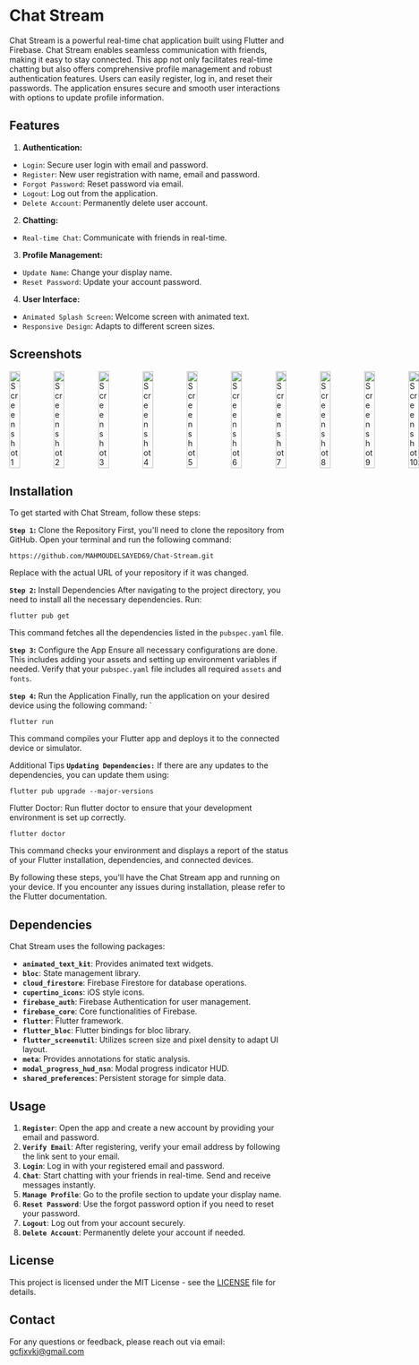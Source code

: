 # Chat Stream
Chat Stream is a powerful real-time chat application built using Flutter and Firebase. Chat Stream enables seamless communication with friends, making it easy to stay connected. This app not only facilitates real-time chatting but also offers comprehensive profile management and robust authentication features. Users can easily register, log in, and reset their passwords. The application ensures secure and smooth user interactions with options to update profile information.

## Features
1. **Authentication:**
- `Login`: Secure user login with email and password.
- `Register`: New user registration with name, email and password.
- `Forgot Password`: Reset password via email.
- `Logout`: Log out from the application.
- `Delete Account`: Permanently delete user account.
2. **Chatting:**
- `Real-time Chat`: Communicate with friends in real-time.
3. **Profile Management:**
- `Update Name`: Change your display name.
- `Reset Password`: Update your account password.
4. **User Interface:**
- `Animated Splash Screen`: Welcome screen with animated text.
- `Responsive Design`: Adapts to different screen sizes.


## Screenshots
<div style="display: flex; justify-content: space-between;">
  <img src="https://github.com/MAHMOUDELSAYED69/Chat-Stream/assets/133010029/fdc1c745-7724-42da-884d-09f7609ae374" alt="Screenshot 1" style="width: 24%;"/>
  <img src="https://github.com/MAHMOUDELSAYED69/Chat-Stream/assets/133010029/f0eebad1-d61b-40ba-86dc-4d999631ab39" alt="Screenshot 2" style="width: 24%;"/>
  <img src="https://github.com/MAHMOUDELSAYED69/Chat-Stream/assets/133010029/0ea1e981-1357-444f-ae09-13d3c5228430" alt="Screenshot 3" style="width: 24%;"/>
  <img src="https://github.com/MAHMOUDELSAYED69/Chat-Stream/assets/133010029/2e58643a-0415-44ce-b3f3-72ae8def301c" alt="Screenshot 4" style="width: 24%;"/>
  <img src="https://github.com/MAHMOUDELSAYED69/Chat-Stream/assets/133010029/6884b38c-40ab-41ef-846b-35bea0705688" alt="Screenshot 5" style="width: 24%;"/>
  <img src="https://github.com/MAHMOUDELSAYED69/Chat-Stream/assets/133010029/d1cff3b2-a19c-4d48-a368-837d67979981" alt="Screenshot 6" style="width: 24%;"/>
  <img src="https://github.com/MAHMOUDELSAYED69/Chat-Stream/assets/133010029/e68612b8-4800-4abf-8478-e6b35e1e1e6c" alt="Screenshot 7" style="width: 24%;"/>
  <img src="https://github.com/MAHMOUDELSAYED69/Chat-Stream/assets/133010029/d83f5bd0-d7b6-4f28-a160-1c5a41dd5d5f" alt="Screenshot 8" style="width: 24%;"/>
  <img src="https://github.com/MAHMOUDELSAYED69/Chat-Stream/assets/133010029/8e4edc52-bd77-463b-b7a3-aa612bd6e7f0" alt="Screenshot 9" style="width: 24%;"/>
  <img src="https://github.com/MAHMOUDELSAYED69/Chat-Stream/assets/133010029/52b148c8-7fbc-42b9-9f7e-13686cafc1ef" alt="Screenshot 10" style="width: 24%;"/>
  <img src="https://github.com/MAHMOUDELSAYED69/Chat-Stream/assets/133010029/19b1e2a4-efe7-46bf-b782-5347d0e4925c" alt="Screenshot 11" style="width: 24%;"/>
  <img src="https://github.com/MAHMOUDELSAYED69/Chat-Stream/assets/133010029/718236e4-65c6-480c-8a2b-97f07fe64333" alt="Screenshot 12" style="width: 24%;"/>
</div>
  
## Installation
To get started with Chat Stream, follow these steps:

**`Step 1`:** Clone the Repository
First, you'll need to clone the repository from GitHub. Open your terminal and run the following command:
```
https://github.com/MAHMOUDELSAYED69/Chat-Stream.git
```
Replace <repository-url> with the actual URL of your repository if it was changed.

**`Step 2`:** Install Dependencies
After navigating to the project directory, you need to install all the necessary dependencies. Run:
```
flutter pub get
```
This command fetches all the dependencies listed in the `pubspec.yaml` file.

**`Step 3`:** Configure the App
Ensure all necessary configurations are done. This includes adding your assets and setting up environment variables if needed. Verify that your `pubspec.yaml` file includes all required `assets` and `fonts`.

**`Step 4`:** Run the Application
Finally, run the application on your desired device using the following command:
`
```
flutter run
```
This command compiles your Flutter app and deploys it to the connected device or simulator.

Additional Tips
**`Updating Dependencies:`** If there are any updates to the dependencies, you can update them using:
```
flutter pub upgrade --major-versions
```
Flutter Doctor: Run flutter doctor to ensure that your development environment is set up correctly.
```
flutter doctor
```
This command checks your environment and displays a report of the status of your Flutter installation, dependencies, and connected devices.

By following these steps, you'll have the Chat Stream app and running on your device. If you encounter any issues during installation, please refer to the Flutter documentation.

## Dependencies

Chat Stream uses the following packages:

- **`animated_text_kit`**: Provides animated text widgets.
- **`bloc`**: State management library.
- **`cloud_firestore`**: Firebase Firestore for database operations.
- **`cupertino_icons`**: iOS style icons.
- **`firebase_auth`**: Firebase Authentication for user management.
- **`firebase_core`**: Core functionalities of Firebase.
- **`flutter`**: Flutter framework.
- **`flutter_bloc`**: Flutter bindings for bloc library.
- **`flutter_screenutil`**: Utilizes screen size and pixel density to adapt UI layout.
- **`meta`**: Provides annotations for static analysis.
- **`modal_progress_hud_nsn`**: Modal progress indicator HUD.
- **`shared_preferences`**: Persistent storage for simple data.

## Usage

1. **`Register`**: Open the app and create a new account by providing your email and password.
2. **`Verify Email`**: After registering, verify your email address by following the link sent to your email.
3. **`Login`**: Log in with your registered email and password.
4. **`Chat`**: Start chatting with your friends in real-time. Send and receive messages instantly.
5. **`Manage Profile`**: Go to the profile section to update your display name.
6. **`Reset Password`**: Use the forgot password option if you need to reset your password.
7. **`Logout`**: Log out from your account securely.
8. **`Delete Account`**: Permanently delete your account if needed.

## License

This project is licensed under the MIT License - see the [LICENSE](LICENSE) file for details.

## Contact

For any questions or feedback, please reach out via email: [gcfjxvkj@gmail.com](gcfjxvkj@gmail.com)
